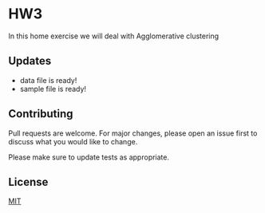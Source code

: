 # HW3

In this home exercise we will deal with Agglomerative clustering

## Updates
* data file is ready!
* sample file is ready!

## Contributing
Pull requests are welcome. For major changes, please open an issue first to discuss what you would like to change.

Please make sure to update tests as appropriate.

## License
[MIT](https://choosealicense.com/licenses/mit/)
